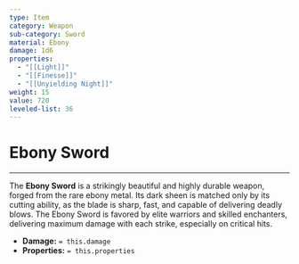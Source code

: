 ```yaml
---
type: Item
category: Weapon
sub-category: Sword
material: Ebony
damage: 1d6
properties:
  - "[[Light]]"
  - "[[Finesse]]"
  - "[[Unyielding Night]]"
weight: 15
value: 720
leveled-list: 36
---
```

# Ebony Sword
---
The **Ebony Sword** is a strikingly beautiful and highly durable weapon, forged from the rare ebony metal. Its dark sheen is matched only by its cutting ability, as the blade is sharp, fast, and capable of delivering deadly blows. The Ebony Sword is favored by elite warriors and skilled enchanters, delivering maximum damage with each strike, especially on critical hits.

- **Damage:** `= this.damage`
- **Properties:** `= this.properties`